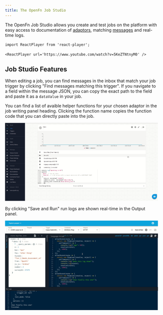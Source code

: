 ```yaml
---
title: The OpenFn Job Studio
---
```


The OpenFn Job Studio allows you create and test jobs on the platform with easy
access to documentation of [adaptors](../build/jobs.md#adaptors),
matching [messages](../build/inbox.md) and real-time logs.

```mdx-code-block
import ReactPlayer from 'react-player';

<ReactPlayer url='https://www.youtube.com/watch?v=5KeZTNtnyM0' />
```

## Job Studio Features

When editing a job, you can find messages in the inbox that match your job
trigger by clicking "Find messages matching this trigger". If you navigate to a
field within the message JSON, you can copy the exact path to the field and
paste it as a `dataValue` in your job.

You can find a list of avaible helper functions for your chosen adaptor in the
job writing panel heading. Clicking the function name copies the function code
that you can directly paste into the job.

![Job_Studio_Edit](/img/job_studio_edit.gif)

By clicking "Save and Run" run logs are shown real-time in the Output panel.

![Stream](/img/stream.gif)
